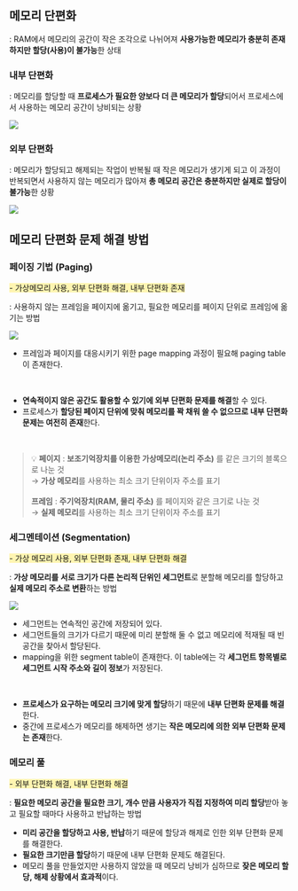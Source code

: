 ## 메모리 단편화

: RAM에서 메모리의 공간이 작은 조각으로 나뉘어져 **사용가능한 메모리가 충분히 존재하지만 할당(사용)이 불가능**한 상태

### 내부 단편화

: 메모리를 할당할 때 **프로세스가 필요한 양보다 더 큰 메모리가 할당**되어서 프로세스에서 사용하는 메모리 공간이 낭비되는 상황

![](https://velog.velcdn.com/images/hanhs4544/post/91bfb9bd-2bcd-4ebc-821f-3886c1d998a3/image.png)

### 외부 단편화

: 메모리가 할당되고 해제되는 작업이 반복될 때 작은 메모리가 생기게 되고 이 과정이 반복되면서 사용하지 않는 메모리가 많아져 **총 메모리 공간은 충분하지만 실제로 할당이 불가능**한 상황

![](https://velog.velcdn.com/images/hanhs4544/post/3b75824b-d361-411b-b087-de58f6d2e221/image.png)

## 메모리 단편화 문제 해결 방법

### 페이징 기법 (Paging)

<span style="background-color:#fff5b1">
- 가상메모리 사용, 외부 단편화 해결, 내부 단편화 존재

: 사용하지 않는 프레임을 페이지에 옮기고, 필요한 메모리를 페이지 단위로 프레임에 옮기는 방법

![](https://img1.daumcdn.net/thumb/R1280x0/?scode=mtistory2&fname=https%3A%2F%2Fblog.kakaocdn.net%2Fdn%2FbgDg92%2Fbtr8kJvNDT0%2FkMy3hvcJSU4Vtdkw3KOTu0%2Fimg.png)

- 프레임과 페이지를 대응시키기 위한 page mapping 과정이 필요해 paging table이 존재한다.

<br>

- **연속적이지 않은 공간도 활용할 수 있기에 외부 단편화 문제를 해결**할 수 있다.
- 프로세스가 **할당된 페이지 단위에 맞춰 메모리를 꽉 채워 쓸 수 없으므로 내부 단편화 문제는 여전히 존재**한다.

<br>

> 💡 **페이지** : **보조기억장치를 이용한 가상메모리(논리 주소)** 를 같은 크기의 블록으로 나눈 것 <br>
→ **가상 메모리**를 사용하는 최소 크기 단위이자 주소를 표기 <br><br>
**프레임** : **주기억장치(RAM, 물리 주소)** 를 페이지와 같은 크기로 나눈 것 <br>
→ **실제 메모리**를 사용하는 최소 크기 단위이자 주소를 표기

</aside>

### 세그멘테이션 (Segmentation)

<span style="background-color:#fff5b1">
- 가상 메모리 사용, 외부 단편화 존재, 내부 단편화 해결

: **가상 메모리를** **서로 크기가 다른 논리적 단위인 세그먼트**로 분할해 메모리를 할당하고 **실제 메모리 주소로 변환**하는 방법

![](https://velog.velcdn.com/images/hanhs4544/post/2104f437-1c2a-4c60-945f-5803db6ce396/image.png)

- 세그먼트는 연속적인 공간에 저장되어 있다.
- 세그먼트들의 크기가 다르기 때문에 미리 분할해 둘 수 없고 메모리에 적재될 때 빈 공간을 찾아서 할당된다.
- mapping을 위한 segment table이 존재한다. 이 table에는 각 **세그먼트 항목별로 세그먼트 시작 주소와 길이 정보**가 저장된다.

<br>


- **프로세스가 요구하는 메모리 크기에 맞게 할당**하기 때문에 **내부 단편화 문제를 해결**한다.
- 중간에 프로세스가 메모리를 해제하면 생기는 **작은 메모리에 의한 외부 단편화 문제는 존재**한다.

### 메모리 풀

<span style="background-color:#fff5b1">
- 외부 단편화 해결, 내부 단편화 해결

: **필요한 메모리 공간을 필요한 크기, 개수 만큼 사용자가 직접 지정하여 미리 할당**받아 놓고 필요할 때마다 사용하고 반납하는 방법

- **미리 공간을 할당하고 사용, 반납**하기 때문에 할당과 해제로 인한 외부 단편화 문제를 해결한다.
- **필요한 크기만큼 할당**하기 때문에 내부 단편화 문제도 해결된다.
- 메모리 풀을 만들었지만 사용하지 않았을 때 메모리 낭비가 심하므로 **잦은 메모리 할당, 해제 상황에서 효과적**이다.